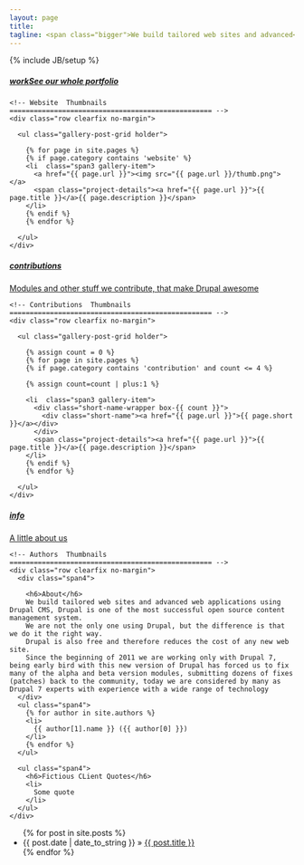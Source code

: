 ```yaml
---
layout: page
title:
tagline: <span class="bigger">We build tailored web sites and advanced</span> <br /> <span class="smaller">web applications using Drupal</span>
---
```

{% include JB/setup %}

<div class="row gallery-row websites-row"><!-- Begin Websites Row -->

  <div class="span12">
    <h5 class="title-bg"><a class="primary" href="#work">work</a><a class="secondary hidden-phone" href="/portfolio">See our whole portfolio</a></h5>

    <!-- Website  Thumbnails
    ================================================== -->
    <div class="row clearfix no-margin">

      <ul class="gallery-post-grid holder">

        {% for page in site.pages %}
        {% if page.category contains 'website' %}
        <li  class="span3 gallery-item">
          <a href="{{ page.url }}"><img src="{{ page.url }}/thumb.png"></a>
          <span class="project-details"><a href="{{ page.url }}">{{ page.title }}</a>{{ page.description }}</span>
        </li>
        {% endif %}
        {% endfor %}

      </ul>
    </div>
  </div>

</div><!-- End Websites Row -->

<div class="row gallery-row contributions-row"><!-- Begin Contributions Row -->

  <div class="span12">
    <h5 class="title-bg"><a class="primary" href="#contributions">contributions</a></h5>
    <div class="secondary hidden-phone"><a href="/contributions">Modules and other stuff we contribute, that make Drupal awesome</a></div>

    <!-- Contributions  Thumbnails
    ================================================== -->
    <div class="row clearfix no-margin">

      <ul class="gallery-post-grid holder">

        {% assign count = 0 %}
        {% for page in site.pages %}
        {% if page.category contains 'contribution' and count <= 4 %}

        {% assign count=count | plus:1 %}

        <li  class="span3 gallery-item">
          <div class="short-name-wrapper box-{{ count }}">
            <div class="short-name"><a href="{{ page.url }}">{{ page.short }}</a></div>
          </div>
          <span class="project-details"><a href="{{ page.url }}">{{ page.title }}</a>{{ page.description }}</span>
        </li>
        {% endif %}
        {% endfor %}

      </ul>
    </div>
  </div>

</div><!-- End Contributions Row -->

<div class="row gallery-row info-row"><!-- Begin Info Row -->

  <div class="span12">
    <h5 class="title-bg"><a class="primary" href="#info">info</a></h5>
    <div class="secondary hidden-phone"><a href="/contributions">A little about us</a></div>

    <!-- Authors  Thumbnails
    ================================================== -->
    <div class="row clearfix no-margin">
      <div class="span4">

        <h6>About</h6>
        We build tailored web sites and advanced web applications using Drupal CMS, Drupal is one of the most successful open source content management system.
        We are not the only one using Drupal, but the difference is that we do it the right way.
        Drupal is also free and therefore reduces the cost of any new web site.
        Since the beginning of 2011 we are working only with Drupal 7, being early bird with this new version of Drupal has forced us to fix many of the alpha and beta version modules, submitting dozens of fixes (patches) back to the community, today we are considered by many as Drupal 7 experts with experience with a wide range of technology
      </div>
      <ul class="span4">
        {% for author in site.authors %}
        <li>
          {{ author[1].name }} ({{ author[0] }})
        </li>
        {% endfor %}
      </ul>

      <ul class="span4">
        <h6>Fictious CLient Quotes</h6>
        <li>
          Some quote
        </li>
      </ul>
    </div>
  </div>

</div><!-- End Info Row -->

<ul class="posts">
  {% for post in site.posts %}
    <li><span>{{ post.date | date_to_string }}</span> &raquo; <a href="{{ BASE_PATH }}{{ post.url }}">{{ post.title }}</a></li>
  {% endfor %}
</ul>
